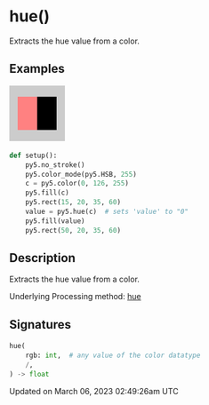 # hue()

Extracts the hue value from a color.

## Examples

<div class="example-table">

<div class="example-row"><div class="example-cell-image">

![example picture for hue()](/images/reference/Sketch_hue_0.png)

</div><div class="example-cell-code">

```python
def setup():
    py5.no_stroke()
    py5.color_mode(py5.HSB, 255)
    c = py5.color(0, 126, 255)
    py5.fill(c)
    py5.rect(15, 20, 35, 60)
    value = py5.hue(c)  # sets 'value' to "0"
    py5.fill(value)
    py5.rect(50, 20, 35, 60)
```

</div></div>

</div>

## Description

Extracts the hue value from a color.

Underlying Processing method: [hue](https://processing.org/reference/hue_.html)

## Signatures

```python
hue(
    rgb: int,  # any value of the color datatype
    /,
) -> float
```

Updated on March 06, 2023 02:49:26am UTC
